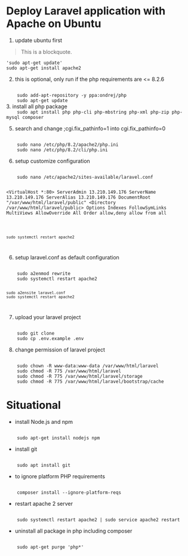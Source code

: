 # Deploy Laravel application with Apache on Ubuntu

1. update ubuntu first
> This is a blockquote.


    'sudo apt-get update'
    sudo apt-get install apache2


2. this is optional, only run if the php requirements are <= 8.2.6
<code>
    sudo add-apt-repository -y ppa:ondrej/php 
    sudo apt-get update
</code>
3. install all php package
<code>
    sudo apt install php php-cli php-mbstring php-xml php-zip php-mysql composer
</code>

5. search and change ;cgi.fix_pathinfo=1 into cgi.fix_pathinfo=0
<code>
    sudo nano /etc/php/8.2/apache2/php.ini
    sudo nano /etc/php/8.2/cli/php.ini
</code>

6. setup customize configuration
<code>
    sudo nano /etc/apache2/sites-available/laravel.conf

   <VirtualHost *:80>
        ServerAdmin 13.210.149.176
        ServerName 13.210.149.176
        ServerAlias 13.210.149.176
        DocumentRoot "/var/www/html/laravel/public"
        <Directory /var/www/html/laravel/public>
            Options Indexes FollowSymLinks MultiViews
            AllowOverride All
            Order allow,deny
            allow from all
        </Directory>
    </VirtualHost>

    sudo systemctl restart apache2
</code>

6. setup laravel.conf as default configuration
<code>
    sudo a2enmod rewrite
    sudo systemctl restart apache2
    
    sudo a2ensite laravel.conf
    sudo systemctl restart apache2
</code>

7. upload your laravel project
<code>
    sudo git clone
    sudo cp .env.example .env
</code>

8. change permission of laravel project
<code>
    sudo chown -R www-data:www-data /var/www/html/laravel
    sudo chmod -R 775 /var/www/html/laravel
    sudo chmod -R 775 /var/www/html/laravel/storage
    sudo chmod -R 775 /var/www/html/laravel/bootstrap/cache
</code>

# Situational

- install Node.js and npm
<code>
    sudo apt-get install nodejs npm
</code>

- install git
<code>
    sudo apt install git
</code>

- to ignore platform PHP requirements
<code>
    composer install --ignore-platform-reqs
</code>

- restart apache 2 server
<code>
    sudo systemctl restart apache2 | sudo service apache2 restart
</code>

- uninstall all package in php including composer
<code>
    sudo apt-get purge 'php*'
</code>




